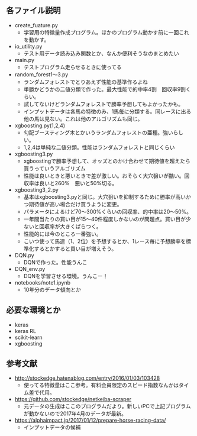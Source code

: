 ## 各ファイル説明
- create_fuature.py
    - 学習用の特徴量作成プログラム。ほかのプログラム動かす前に一回これを動かす。
- io_utility.py
    - テスト用データ読み込み関数とか、なんか便利そうなのまとめたい
- main.py
    - テストプログラム走らせるときに使ってる
- random_forest1～3.py
    - ランダムフォレストでとりあえず性能の基準作るよね
    - 単勝かどうかの二値分類で作った。最大性能で的中率4割　回収率9割くらい。
    - 試してないけどランダムフォレストで勝率予想してもよかったかも。
    - インプットデータは各馬の特徴のみ、1馬毎に分類する。同レースに出る他の馬は見ない。これは他のアルゴリズムも同じ。
- xgboosting.py(1,2,4)
    - 勾配ブースティング木とかいうランダムフォレストの亜種。強いらしい。
    - 1,2,4は単純な二値分類。性能はランダムフォレストと同じくらい
- xgboosting3.py
    - xgboostingで勝率予想して、オッズとのかけ合わせて期待値を超えたら買うっていうアルゴリズム
    - 性能は良いときと悪いときで差が激しい。おそらく大穴狙いが酷い。回収率は良いと260%　悪いと50%切る。
- xgboosting3_2.py
    - 基本はxgboosting3.pyと同じ。大穴狙いを抑制するために勝率が高いかつ期待値が高い場合だけ買うように変更。
    - パラメータによるけど70～300%くらいの回収率、的中率は20～50%。
    - 一年間当たりの買い目が15～40件程度しかないのが問題点。買い目が少ないと回収率が大きくばらつく。
    - 性能的には今のところ一番強い。
    - こいつ使って馬連（1、2位）を予想するとか、1レース毎に予想勝率を標準化するとかすると買い目が増えそう。
- DQN.py
    - DQNで作った。性能うんこ
- DQN_env.py
    - DQNを学習させる環境。うんこー！
- notebooks/note1.ipynb
    - 10年分のデータ傾向とか
    
## 必要な環境とか
- keras
- keras RL
- scikit-learn
- xgboosting

## 参考文献
- http://stockedge.hatenablog.com/entry/2016/01/03/103428
    - 使ってる特徴量はここ参考。有料会員限定のスピード指数なんかはタイム差で代用。
- https://github.com/stockedge/netkeiba-scraper
    - 元データの生成はここのプログラムだより。新しいPCで上記プログラムが動かないので2017年4月のデータが最新。
- https://alphaimpact.jp/2017/01/12/prepare-horse-racing-data/
    - インプットデータの候補